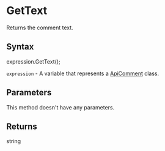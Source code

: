 # GetText

Returns the comment text.

## Syntax

expression.GetText();

`expression` - A variable that represents a [ApiComment](../ApiComment.md) class.

## Parameters

This method doesn't have any parameters.

## Returns

string